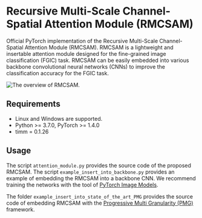 # Recursive Multi-Scale Channel-Spatial Attention Module (RMCSAM)


Official PyTorch implementation of the Recursive Multi-Scale Channel-Spatial Attention Module (RMCSAM). RMCSAM is a lightweight and insertable attention module designed for the fine-grained image classification (FGIC) task. RMCSAM can be easily embedded into various backbone convolutional neural networks (CNNs) to improve the classification accuracy for the FGIC task.

![The overview of RMCSAM.](https://github.com/Dichao-Liu/Recursive-Multi-Scale-Channel-Spatial-Attention-Module/blob/main/IEICE2022_.Attention_Module.jpg)

## Requirements

 - Linux and Windows are supported.
 - Python >= 3.7.0, PyTorch >= 1.4.0
 - timm = 0.1.26

## Usage

The script `attention_module.py` provides the source code of the proposed RMCSAM. The script `example_insert_into_backbone.py` provides an example of embedding the RMCSAM into a backbone CNN. We recommend training the networks with the tool of [PyTorch Image Models](https://github.com/rwightman/pytorch-image-models).

The folder `example_insert_into_state_of_the_art_PMG` provides the source code of embedding RMCSAM with the [Progressive Multi Granularity (PMG)](https://github.com/PRIS-CV/PMG-Progressive-Multi-Granularity-Training) framework. 

